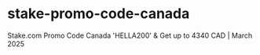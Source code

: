 # stake-promo-code-canada
Stake.com Promo Code Canada 'HELLA200' &amp; Get up to 4340 CAD | March 2025
